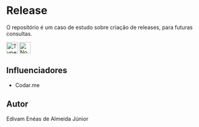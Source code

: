 # Release

O repositório é um caso de estudo sobre criação de releases, para futuras consultas.

<p align="left">
    <img src="https://cdn.worldvectorlogo.com/logos/typescript.svg" alt="Typescript" title="Typescript" width="30" height="30" /> 
    <img src="https://cdn.worldvectorlogo.com/logos/nodejs-icon.svg" alt="NodeJS" title="NodeJS" width="30" height="30" /> 
</p>

## Influenciadores

- Codar.me

## Autor

Edivam Enéas de Almeida Júnior
